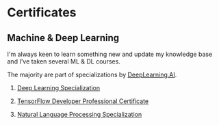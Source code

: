 # Certificates

## Machine & Deep Learning

I'm always keen to learn something new and update my knowledge base and I've taken several ML & DL courses.

The majority are part of specializations by [DeepLearning.AI](https://www.deeplearning.ai).

1. [Deep Learning Specialization](https://www.deeplearning.ai/deep-learning-specialization/)


2. [TensorFlow Developer Professional Certificate](https://www.deeplearning.ai/tensorflow-in-practice/)


3. [Natural Language Processing Specialization](https://www.coursera.org/specializations/natural-language-processing)
